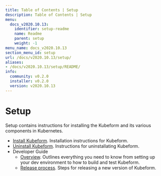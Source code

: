 ```yaml
---
title: Table of Contents | Setup
description: Table of Contents | Setup
menu:
  docs_v2020.10.13:
    identifier: setup-readme
    name: Readme
    parent: setup
    weight: -1
menu_name: docs_v2020.10.13
section_menu_id: setup
url: /docs/v2020.10.13/setup/
aliases:
- /docs/v2020.10.13/setup/README/
info:
  community: v0.2.0
  installer: v0.2.0
  version: v2020.10.13
---
```


# Setup

Setup contains instructions for installing the Kubeform and its various components in Kubernetes.

- [Install Kubeform](/docs/v2020.10.13/setup/install). Installation instructions for Kubeform.
- [Uninstall Kubeform](/docs/v2020.10.13/setup/uninstall). Instructions for uninstallating Kubeform.
- Developer Guide
  - [Overview](/docs/v2020.10.13/setup/developer-guide/overview). Outlines everything you need to know from setting up your dev environment to how to build and test Kubeform.
  - [Release process](/docs/v2020.10.13/setup/developer-guide/release). Steps for releasing a new version of Kubeform.

